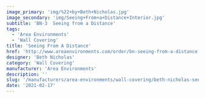 ```yaml
---
image_primary: 'img/%22+by+Beth+Nicholas.jpg'
image_secondary: 'img/Seeing+From+a+Distance+Interior.jpg'
subtitle: 'BN-3  Seeing from a Distance'
tags:
  - 'Area Environments'
  - 'Wall Covering'
title: 'Seeing From A Distance'
href: 'http://www.areaenvironments.com/order/bn-seeing-from-a-distance'
designer: 'Beth Nicholas'
category: 'Wall Covering'
manufacturer: 'Area Environments'
description: ''
slug: '/manufacturers/area-environments/wall-covering/beth-nicholas-seeing-from-a-distance'
date: '2021-02-17'
---
```

